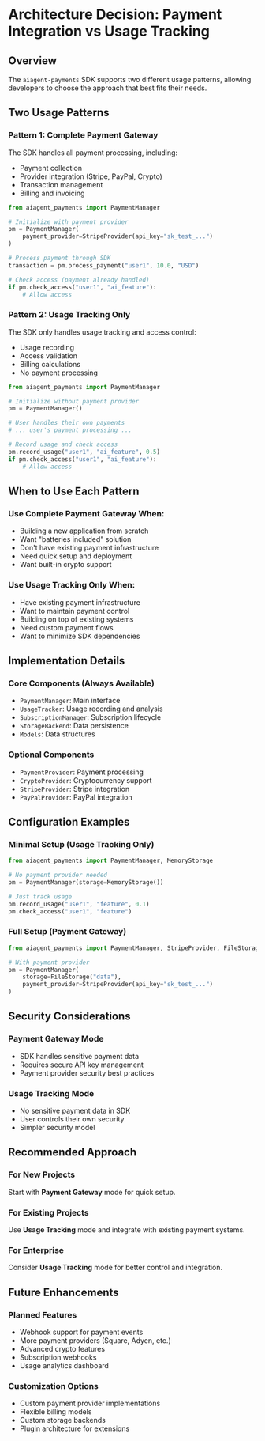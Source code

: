 # Architecture Decision: Payment Integration vs Usage Tracking

## Overview

The `aiagent-payments` SDK supports two different usage patterns, allowing developers to choose the approach that best fits their needs.

## Two Usage Patterns

### Pattern 1: Complete Payment Gateway
The SDK handles all payment processing, including:
- Payment collection
- Provider integration (Stripe, PayPal, Crypto)
- Transaction management
- Billing and invoicing

```python
from aiagent_payments import PaymentManager

# Initialize with payment provider
pm = PaymentManager(
    payment_provider=StripeProvider(api_key="sk_test_...")
)

# Process payment through SDK
transaction = pm.process_payment("user1", 10.0, "USD")

# Check access (payment already handled)
if pm.check_access("user1", "ai_feature"):
    # Allow access
```

### Pattern 2: Usage Tracking Only
The SDK only handles usage tracking and access control:
- Usage recording
- Access validation
- Billing calculations
- No payment processing

```python
from aiagent_payments import PaymentManager

# Initialize without payment provider
pm = PaymentManager()

# User handles their own payments
# ... user's payment processing ...

# Record usage and check access
pm.record_usage("user1", "ai_feature", 0.5)
if pm.check_access("user1", "ai_feature"):
    # Allow access
```

## When to Use Each Pattern

### Use Complete Payment Gateway When:
- Building a new application from scratch
- Want "batteries included" solution
- Don't have existing payment infrastructure
- Need quick setup and deployment
- Want built-in crypto support

### Use Usage Tracking Only When:
- Have existing payment infrastructure
- Want to maintain payment control
- Building on top of existing systems
- Need custom payment flows
- Want to minimize SDK dependencies

## Implementation Details

### Core Components (Always Available)
- `PaymentManager`: Main interface
- `UsageTracker`: Usage recording and analysis
- `SubscriptionManager`: Subscription lifecycle
- `StorageBackend`: Data persistence
- `Models`: Data structures

### Optional Components
- `PaymentProvider`: Payment processing
- `CryptoProvider`: Cryptocurrency support
- `StripeProvider`: Stripe integration
- `PayPalProvider`: PayPal integration

## Configuration Examples

### Minimal Setup (Usage Tracking Only)
```python
from aiagent_payments import PaymentManager, MemoryStorage

# No payment provider needed
pm = PaymentManager(storage=MemoryStorage())

# Just track usage
pm.record_usage("user1", "feature", 0.1)
pm.check_access("user1", "feature")
```

### Full Setup (Payment Gateway)
```python
from aiagent_payments import PaymentManager, StripeProvider, FileStorage

# With payment provider
pm = PaymentManager(
    storage=FileStorage("data"),
    payment_provider=StripeProvider(api_key="sk_test_...")
)
```

## Security Considerations

### Payment Gateway Mode
- SDK handles sensitive payment data
- Requires secure API key management
- Payment provider security best practices

### Usage Tracking Mode
- No sensitive payment data in SDK
- User controls their own security
- Simpler security model

## Recommended Approach

### For New Projects
Start with **Payment Gateway** mode for quick setup.

### For Existing Projects
Use **Usage Tracking** mode and integrate with existing payment systems.

### For Enterprise
Consider **Usage Tracking** mode for better control and integration.

## Future Enhancements

### Planned Features
- Webhook support for payment events
- More payment providers (Square, Adyen, etc.)
- Advanced crypto features
- Subscription webhooks
- Usage analytics dashboard

### Customization Options
- Custom payment provider implementations
- Flexible billing models
- Custom storage backends
- Plugin architecture for extensions 